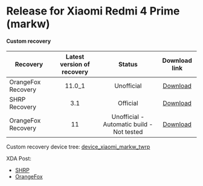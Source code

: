 # Release for Xiaomi Redmi 4 Prime (markw)
#### Custom recovery 


| Recovery         |Latest version of recovery|Status    |Download link                                                                                    |
|------------------|:-------------------------:| :----:  |:---------------------------------------------------------------------:                          |
|OrangeFox Recovery| 11.0_1                    |Unofficial|[Download](https://github.com/Tostisto/Releases/releases/tag/R11_1)                             |
|SHRP Recovery     | 3.1                       |Official  |[Download](https://sourceforge.net/projects/shrp/files/Markw/)                                  |
|OrangeFox Recovery| 11                        |Unofficial - Automatic build - Not tested|[Download](https://github.com/Tostisto/Recovery-builder/releases)| 

Custom recovery device tree: [device_xiaomi_markw_twrp](https://github.com/Tostisto/device_xiaomi_markw_twrp)

XDA Post:
- [SHRP](https://forum.xda-developers.com/t/recovery-official-sky-hawk-recovery-project-3-0.4098551)
- [OrangeFox](https://forum.xda-developers.com/t/recovery-orangefox-recovery-project-r11-0_1-markw_unofficial.4139413)
